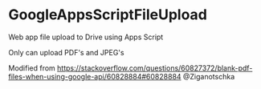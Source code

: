 # GoogleAppsScriptFileUpload
Web app file upload to Drive using Apps Script 

Only can upload PDF's and JPEG's 


Modified from https://stackoverflow.com/questions/60827372/blank-pdf-files-when-using-google-api/60828884#60828884 @Ziganotschka
